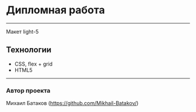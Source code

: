 # Дипломная работа

---

Макет light-5

## Технологии

- CSS, flex + grid
- HTML5

---

### Автор проекта

Михаил Батаков (https://github.com/Mikhail-Batakov/)
